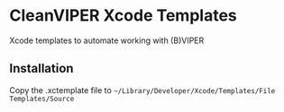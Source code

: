 CleanVIPER Xcode Templates
=====================

Xcode templates to automate working with (B)VIPER

## Installation

Copy the .xctemplate file to
```~/Library/Developer/Xcode/Templates/File Templates/Source```
